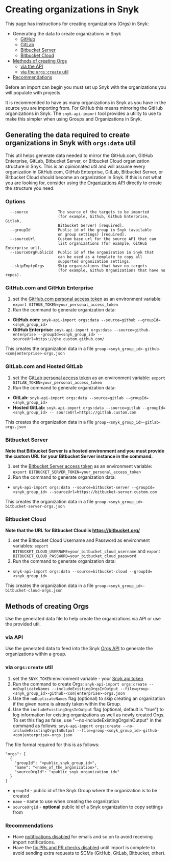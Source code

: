 # Creating organizations in Snyk

This page has instructions for creating organizations (Orgs) in Snyk:

* Generating the data to create organizations in Snyk
  * [GitHub](creating-orgs-in-snyk.md#github.com-github-enterprise)
  * [GitLab](creating-orgs-in-snyk.md#gitlab.com-hosted-gitlab)
  * [Bitbucket Server](creating-orgs-in-snyk.md#bitbucket-server)
  * [Bitbucket Cloud](creating-orgs-in-snyk.md#bitbucket-cloud)
* [Methods of creating Orgs](creating-orgs-in-snyk.md#methods-of-creating-orgs)
  * [via the API](creating-orgs-in-snyk.md#via-api)
  * [via the `orgs:create` util](creating-orgs-in-snyk.md#via-orgs-create-util)
* [Recommendations](creating-orgs-in-snyk.md#recommendations)

Before an import can begin you must set up Snyk with the organizations you will populate with projects.

It is recommended to have as many organizations in Snyk as you have in the source you are importing from. For GitHub this means mirroring the GitHub organizations in Snyk. The `snyk-api-import` tool provides a utility to use to make this simpler when using Groups and Organizations in Snyk.

## Generating the data required to create organizations in Snyk with `orgs:data` util

This util helps generate data needed to mirror the GitHub.com, GitHub Enterprise, GitLab, Bitbucket Server, or Bitbucket Cloud organization structure in Snyk. This is an opinionated util and will assume every organization in GitHub.com, GitHub Enterprise, GitLab, Bitbucket Server, or Bitbucket Cloud should become an organization in Snyk. If this is not what you are looking for, consider using the [Organizations API](https://snyk.docs.apiary.io/#reference/organizations/create-organization/create-a-new-organization) directly to create the structure you need.

### Options

```
  --source             The source of the targets to be imported
                       (for example, Github, Github Enterprise, Gitlab,
                       Bitbucket Server) [required].
  --groupId            Public id of the group in Snyk (available
                       on group settings) [required].
  --sourceUrl          Custom base url for the source API that can
                       list organizations (for example, GitHub Enterprise url).
  --sourceOrgPublicId  Public id of the organization in Snyk that
                       can be used as a template to copy all
                       supported organization settings.
  --skipEmptyOrgs      Skip organizations that have no targets 
                       (for example, Github Organizations that have no repos).
```

### GitHub.com and GitHub Enterprise

1. set the [GitHub.com personal access token](https://docs.github.com/en/free-pro-team@latest/github/authenticating-to-github/creating-a-personal-access-token) as an environment variable: `export GITHUB_TOKEN=your_personal_access_token`
2. Run the command to generate organization data:

* **GitHub.com:** `snyk-api-import orgs:data --source=github --groupId=<snyk_group_id>`
* **GitHub Enterprise:** `snyk-api-import orgs:data --source=github-enterprise --groupId=<snyk_group_id> -- sourceUrl=https://ghe.custom.github.com/`

This creates the organization data in a file `group-<snyk_group_id>-github-<com|enterprise>-orgs.json`

### GitLab.com and Hosted GitLab

1. set the [GitLab personal access token](https://docs.gitlab.com/ee/user/profile/personal\_access\_tokens.html) as an environment variable: `export GITLAB_TOKEN=your_personal_access_token`
2. Run the command to generate organization data:

* **GitLab:** `snyk-api-import orgs:data --source=gitlab --groupId=<snyk_group_id>`
* **Hosted GitLab:** `snyk-api-import orgs:data --source=gitlab --groupId=<snyk_group_id> -- sourceUrl=https://gitlab.custom.com`

This  creates the organization data in a file `group-<snyk_group_id>-gitlab-orgs.json`

### Bitbucket Server

**Note that Bitbucket Server is a hosted environment and you must provide the custom URL for your Bitbucket Server instance in the command.**

1. set the [Bitbucket Server access token](https://www.jetbrains.com/help/youtrack/standalone/integration-with-bitbucket-server.html#enable-youtrack-integration-bbserver) as an environment variable: `export BITBUCKET_SERVER_TOKEN=your_personal_access_token`
2. Run the command to generate organization data:

* `snyk-api-import orgs:data --source=bitbucket-server --groupId=<snyk_group_id> --sourceUrl=https://bitbucket-server.custom.com`

This creates the organization data in a file `group-<snyk_group_id>-bitbucket-server-orgs.json`

### Bitbucket Cloud

**Note that the URL for Bitbucket Cloud is https://bitbucket.org/**

1. set the Bitbucket Cloud Username and Password as environment variables: `export BITBUCKET_CLOUD_USERNAME=your_bitbucket_cloud_username` and `export BITBUCKET_CLOUD_PASSWORD=your_bitbucket_cloud_password`
2. Run the command to generate organization data:

* `snyk-api-import orgs:data --source=bitbucket-cloud --groupId=<snyk_group_id>`

This creates the organization data in a file `group-<snyk_group_id>-bitbucket-cloud-orgs.json`

## Methods of creating Orgs

Use the generated data file to help create the organizations via API or use the provided util.

### via API

Use the generated data to feed into the Snyk [Orgs API](https://snyk.docs.apiary.io/#reference/groups/organizations-in-a-group/create-a-new-organization-in-a-group) to generate the organizations within a group.

### via `orgs:create` util

1. set the `SNYK_TOKEN` environment variable - your [Snyk api token](https://app.snyk.io/account)
2. Run the command to create Orgs: `snyk-api-import orgs:create --noDuplicateNames --includeExistingOrgsInOutput --file=group-<snyk_group_id>-github-<com|enterprise>-orgs.json`
3. Use the `noDuplicateNames` flag (optional) to skip creating an organization if the given name is already taken within the Group.
4. Use the `includeExistingOrgsInOutput` flag (optional, default is "true") to log information for existing organizations as well as newly created Orgs. To set this flag as false, use "--no-includeExistingOrgsInOutput" in the command as follows: `snyk-api-import orgs:create --no-includeExistingOrgsInOutput --file=group-<snyk_group_id>-github-<com|enterprise>-orgs.json`

The file format required for this is as follows:

```
"orgs": [
  {
    "groupId": "<public_snyk_group_id>",
    "name": "<name_of_the_organization>",
    "sourceOrgId": "<public_snyk_organization_id>"
  }
]
```

* `groupId` - public id of the Snyk Group where the organization is to be created
* `name` - name to use when creating the organization
* `sourceOrgId` - **optional** public id of a Snyk organization to copy settings from

### Recommendations

* Have [notifications disabled](https://snyk.docs.apiary.io/#reference/organizations/notification-settings/set-notification-settings) for emails  and so on to avoid receiving import notifications.
* Have the [fix PRs and PR checks disabled](https://snyk.docs.apiary.io/#reference/integrations/integration-settings/update) until import is complete to avoid sending extra requests to SCMs (GitHub, GitLab, Bitbucket, other).
